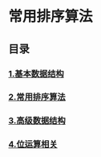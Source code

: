 # 常用排序算法

## 目录

### [1.基本数据结构](./1.基本数据结构/README.md)

### [2.常用排序算法](./2.常用排序算法/README.md)

### [3.高级数据结构](./3.高级数据结构/README.md)

### [4.位运算相关](./4.位运算相关/README.md)


